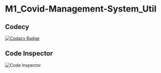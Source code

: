 # M1_Covid-Management-System_Util

## Codecy
[![Codacy Badge](https://app.codacy.com/project/badge/Grade/3902039a25af4d399b3267f3bb514c11)](https://www.codacy.com/gh/12157/M1_Covid-Management-System_Util/dashboard?utm_source=github.com&amp;utm_medium=referral&amp;utm_content=12157/M1_Covid-Management-System_Util&amp;utm_campaign=Badge_Grade)

## Code Inspector
![Code Inspector](https://user-images.githubusercontent.com/62583721/153444016-3abecc9c-7eb3-4af6-9f70-54d98deb49cd.png)


